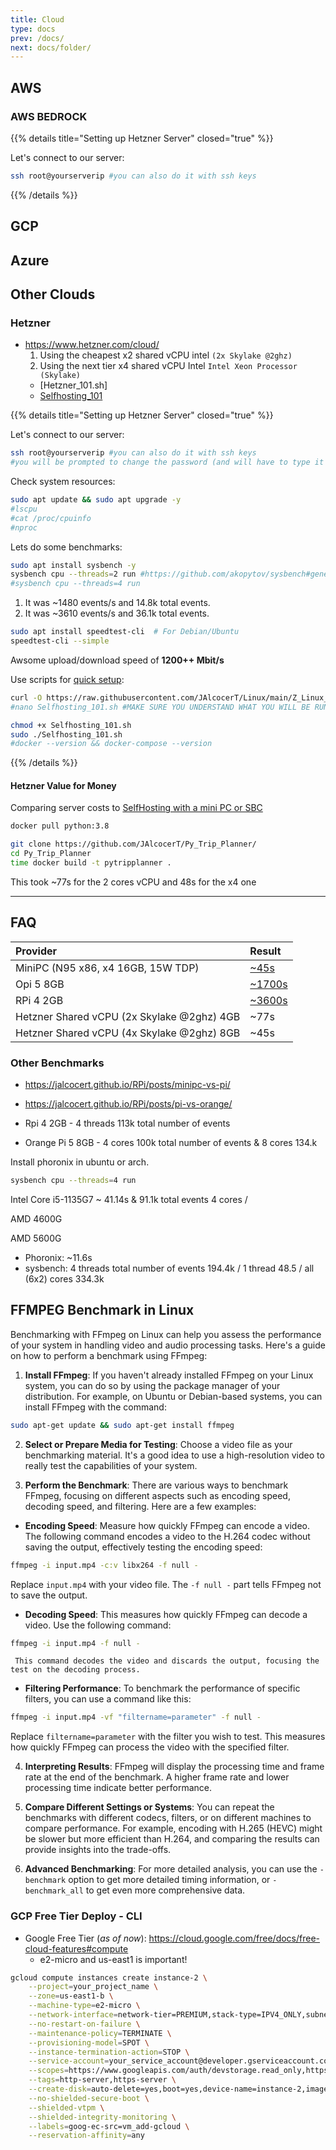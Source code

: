 ```yaml
---
title: Cloud
type: docs
prev: /docs/
next: docs/folder/
---
```


## AWS

### AWS BEDROCK


{{% details title="Setting up Hetzner Server" closed="true" %}}

Let's connect to our server:

```sh
ssh root@yourserverip #you can also do it with ssh keys
```

{{% /details %}}



## GCP

## Azure

## Other Clouds

### Hetzner

* https://www.hetzner.com/cloud/
    1. Using the cheapest x2 shared vCPU intel `(2x Skylake @2ghz)`
    2. Using the next tier x4 shared vCPU Intel `Intel Xeon Processor (Skylake)`
    * [Hetzner_101.sh]
    * [Selfhosting_101](https://raw.githubusercontent.com/JAlcocerT/Linux/main/Z_Linux_Installations_101/Selfhosting_101.sh)

{{% details title="Setting up Hetzner Server" closed="true" %}}

Let's connect to our server: 

```sh
ssh root@yourserverip #you can also do it with ssh keys
#you will be prompted to change the password (and will have to type it manuallys)
```

Check system resources:

```sh
sudo apt update && sudo apt upgrade -y
#lscpu
#cat /proc/cpuinfo
#nproc
```

Lets do some benchmarks:

```sh
sudo apt install sysbench -y
sysbench cpu --threads=2 run #https://github.com/akopytov/sysbench#general-command-line-options
#sysbench cpu --threads=4 run 
```

1. It was ~1480 events/s and 14.8k total events.
2. It was ~3610 events/s and 36.1k total events.

```sh
sudo apt install speedtest-cli  # For Debian/Ubuntu
speedtest-cli --simple
```
Awsome upload/download speed of **1200++ Mbit/s**

Use scripts for [quick setup](https://jalcocert.github.io/Linux/docs/linux__cloud/selfhosting/):

```sh
curl -O https://raw.githubusercontent.com/JAlcocerT/Linux/main/Z_Linux_Installations_101/Selfhosting_101.sh
#nano Selfhosting_101.sh #MAKE SURE YOU UNDERSTAND WHAT YOU WILL BE RUNNING

chmod +x Selfhosting_101.sh
sudo ./Selfhosting_101.sh
#docker --version && docker-compose --version
```

{{% /details %}}

#### Hetzner Value for Money

Comparing server costs to [SelfHosting with a mini PC or SBC](https://jalcocert.github.io/RPi/posts/minipc-vs-pi/)

```sh
docker pull python:3.8

git clone https://github.com/JAlcocerT/Py_Trip_Planner/
cd Py_Trip_Planner
time docker build -t pytripplanner .
```

This took ~77s for the 2 cores vCPU and 48s for the x4 one

<!-- 
### Digital Ocean
https://www.digitalocean.com/pricing
https://lowendbox.com/
https://www.netcup.de/
 -->

---

## FAQ

| Provider | Result |
| :-- | :-- |
| MiniPC (N95 x86, x4 16GB, 15W TDP) | [~45s](https://jalcocert.github.io/RPi/posts/minipc-vs-pi/) |
| Opi 5 8GB |  [~1700s](https://jalcocert.github.io/RPi/posts/pi-vs-orange/#benchmarking-the-docker-build-process) |
| RPi 4 2GB |  [~3600s](https://jalcocert.github.io/RPi/posts/pi-vs-orange/#benchmarking-the-docker-build-process) |
| Hetzner Shared vCPU (2x Skylake @2ghz) 4GB | ~77s |
| Hetzner Shared vCPU (4x Skylake @2ghz) 8GB | ~45s |

### Other Benchmarks

<!-- 
https://www.youtube.com/watch?v=-DSTOUOhlc0 -->

* https://jalcocert.github.io/RPi/posts/minipc-vs-pi/
* https://jalcocert.github.io/RPi/posts/pi-vs-orange/

* Rpi 4 2GB - 4 threads 113k total number of events
* Orange Pi 5 8GB - 4 cores 100k total number of events & 8 cores 134.k

Install phoronix in ubuntu or arch.

```sh
sysbench cpu --threads=4 run
```


Intel Core i5-1135G7 ~ 41.14s & 91.1k total events 4 cores / 

<!-- 
https://openbenchmarking.org/result/2403222-NE-INTELI54190 -->


AMD 4600G

AMD 5600G

* Phoronix: ~11.6s
* sysbench: 4 threads total number of events 194.4k / 1 thread 48.5 / all (6x2) cores 334.3k


## FFMPEG Benchmark in Linux

Benchmarking with FFmpeg on Linux can help you assess the performance of your system in handling video and audio processing tasks. Here's a guide on how to perform a benchmark using FFmpeg:

1. **Install FFmpeg**: If you haven't already installed FFmpeg on your Linux system, you can do so by using the package manager of your distribution. For example, on Ubuntu or Debian-based systems, you can install FFmpeg with the command:
```sh
sudo apt-get update && sudo apt-get install ffmpeg
```

2. **Select or Prepare Media for Testing**: Choose a video file as your benchmarking material. It's a good idea to use a high-resolution video to really test the capabilities of your system.

3. **Perform the Benchmark**: There are various ways to benchmark FFmpeg, focusing on different aspects such as encoding speed, decoding speed, and filtering. Here are a few examples:

- **Encoding Speed**: Measure how quickly FFmpeg can encode a video. The following command encodes a video to the H.264 codec without saving the output, effectively testing the encoding speed:
```sh
ffmpeg -i input.mp4 -c:v libx264 -f null -
```
Replace `input.mp4` with your video file. The `-f null -` part tells FFmpeg not to save the output.

- **Decoding Speed**: This measures how quickly FFmpeg can decode a video. Use the following command:
```sh
ffmpeg -i input.mp4 -f null -
```
     This command decodes the video and discards the output, focusing the test on the decoding process.

- **Filtering Performance**: To benchmark the performance of specific filters, you can use a command like this:

```sh
ffmpeg -i input.mp4 -vf "filtername=parameter" -f null -
```
Replace `filtername=parameter` with the filter you wish to test. This measures how quickly FFmpeg can process the video with the specified filter.

4. **Interpreting Results**: FFmpeg will display the processing time and frame rate at the end of the benchmark. A higher frame rate and lower processing time indicate better performance.

5. **Compare Different Settings or Systems**: You can repeat the benchmarks with different codecs, filters, or on different machines to compare performance. For example, encoding with H.265 (HEVC) might be slower but more efficient than H.264, and comparing the results can provide insights into the trade-offs.

6. **Advanced Benchmarking**: For more detailed analysis, you can use the `-benchmark` option to get more detailed timing information, or `-benchmark_all` to get even more comprehensive data.

### GCP Free Tier Deploy - CLI

* Google Free Tier (*as of now*): <https://cloud.google.com/free/docs/free-cloud-features#compute>
    * e2-micro and us-east1 is important!

```sh
gcloud compute instances create instance-2 \
    --project=your_project_name \
    --zone=us-east1-b \
    --machine-type=e2-micro \
    --network-interface=network-tier=PREMIUM,stack-type=IPV4_ONLY,subnet=default \
    --no-restart-on-failure \
    --maintenance-policy=TERMINATE \
    --provisioning-model=SPOT \
    --instance-termination-action=STOP \
    --service-account=your_service_account@developer.gserviceaccount.com \
    --scopes=https://www.googleapis.com/auth/devstorage.read_only,https://www.googleapis.com/auth/logging.write,https://www.googleapis.com/auth/monitoring.write,https://www.googleapis.com/auth/servicecontrol,https://www.googleapis.com/auth/service.management.readonly,https://www.googleapis.com/auth/trace.append \
    --tags=http-server,https-server \
    --create-disk=auto-delete=yes,boot=yes,device-name=instance-2,image=projects/debian-cloud/global/images/debian-11-bullseye-v20231212,mode=rw,size=10,type=projects/projectrpi-398008/zones/us-east1-b/diskTypes/pd-standard \
    --no-shielded-secure-boot \
    --shielded-vtpm \
    --shielded-integrity-monitoring \
    --labels=goog-ec-src=vm_add-gcloud \
    --reservation-affinity=any
```